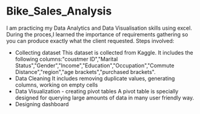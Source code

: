 # Bike_Sales_Analysis
I am practicing my Data Analytics and Data Visualisation skills using excel. During the proces,I learned the importance of requirements gathering so you can produce exactly what the client requested.
Steps involved:
* Collecting dataset
This dataset is collected from Kaggle. It includes the following columns:"coustmer ID","Marital Status","Gender","Income","Education","Occupation","Commute Distance","region","age brackets","purchased brackets".
* Data Cleaning
It includes removing duplicate values, generating columns, working on empty cells
* Data Visualization - creating pivot tables
A pivot table is specially designed for querying large amounts of data in many user friendly way.
* Designing dashboard
